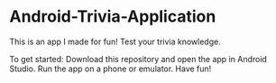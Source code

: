 # Android-Trivia-Application

This is an app I made for fun! Test your trivia knowledge.

To get started: Download this repository and open the app in Android Studio. Run the app on a phone or emulator. Have fun!
